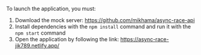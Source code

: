 To launch the application, you must:
1) Download the mock server: https://github.com/mikhama/async-race-api
2) Install dependencies with the `npm install` command and run it with the `npm start` command
3) Open the application by following the link: https://async-race-jik789.netlify.app/
